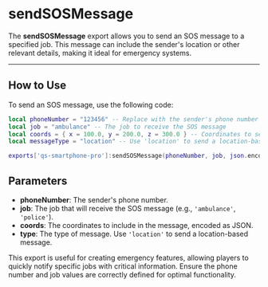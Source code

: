 # sendSOSMessage

The **sendSOSMessage** export allows you to send an SOS message to a specified job. This message can include the sender's location or other relevant details, making it ideal for emergency systems.

***

## How to Use

To send an SOS message, use the following code:

```lua
local phoneNumber = "123456" -- Replace with the sender's phone number
local job = "ambulance" -- The job to receive the SOS message
local coords = { x = 100.0, y = 200.0, z = 300.0 } -- Coordinates to send
local messageType = "location" -- Use 'location' to send a location-based SOS

exports['qs-smartphone-pro']:sendSOSMessage(phoneNumber, job, json.encode(coords), messageType)
```

## Parameters

* **phoneNumber**: The sender's phone number.
* **job**: The job that will receive the SOS message (e.g., `'ambulance'`, `'police'`).
* **coords**: The coordinates to include in the message, encoded as JSON.
* **type**: The type of message. Use `'location'` to send a location-based message.

This export is useful for creating emergency features, allowing players to quickly notify specific jobs with critical information. Ensure the phone number and job values are correctly defined for optimal functionality.
